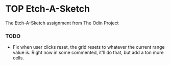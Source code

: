 # TOP Etch-A-Sketch
The Etch-A-Sketch assignment from The Odin Project

### TODO
- Fix when user clicks reset, the grid resets to whatever the current range value is. Right now in some commented, it'll do that, but add a ton more cells. 
